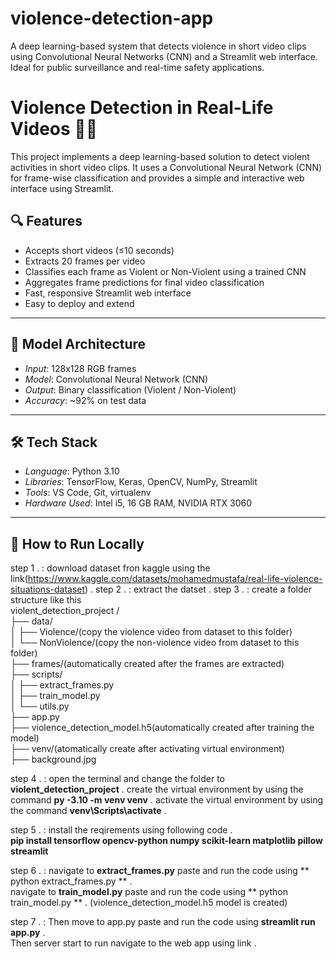 # violence-detection-app
A deep learning-based system that detects violence in short video clips using Convolutional Neural Networks (CNN) and a Streamlit web interface. Ideal for public surveillance and real-time safety applications.
# Violence Detection in Real-Life Videos 🎥🧠

This project implements a deep learning-based solution to detect violent activities in short video clips. It uses a Convolutional Neural Network (CNN) for frame-wise classification and provides a simple and interactive web interface using Streamlit.

## 🔍 Features
- Accepts short videos (≤10 seconds)
- Extracts 20 frames per video
- Classifies each frame as Violent or Non-Violent using a trained CNN
- Aggregates frame predictions for final video classification
- Fast, responsive Streamlit web interface
- Easy to deploy and extend

----------------------------------------------------------------------------

## 🧠 Model Architecture

- *Input*: 128x128 RGB frames
- *Model*: Convolutional Neural Network (CNN)
- *Output*: Binary classification (Violent / Non-Violent)
- *Accuracy*: ~92% on test data

---------------------------------------------------------------------------

## 🛠 Tech Stack

- *Language*: Python 3.10  
- *Libraries*: TensorFlow, Keras, OpenCV, NumPy, Streamlit  
- *Tools*: VS Code, Git, virtualenv  
- *Hardware Used*: Intel i5, 16 GB RAM, NVIDIA RTX 3060

-----------------------------------------------------------------------

## 🚀 How to Run Locally

step 1 . : download dataset fron kaggle using the link(https://www.kaggle.com/datasets/mohamedmustafa/real-life-violence-situations-dataset) .
step 2 . : extract the datset .
step 3 . : create a folder structure like this  
           violent_detection_project  /  
	         ├── data/  
	         │   ├── Violence/(copy the violence video from dataset to this folder)  
	         │   └── NonViolence/(copy the non-violence video from dataset to this folder)  
	         ├── frames/(automatically created after the frames are extracted)  
	         ├── scripts/  
	         │   ├── extract_frames.py  
	         │   ├── train_model.py  
	         │   └── utils.py  
	         ├── app.py  
	         ├── violence_detection_model.h5(automatically created after training the model)  
	         ├── venv/(atomatically create after activating virtual environment)  
           ├── background.jpg  
           
step 4 . : open the terminal and change the folder to **violent_detection_project** .
           create the virtual environment by using the command **py -3.10 -m venv venv** .
           activate the virtual environment by using the command **venv\Scripts\activate** .  

step 5 . : install the reqirements using following code .  
            **pip install tensorflow opencv-python numpy scikit-learn matplotlib pillow streamlit**  

step 6 . : navigate to **extract_frames.py** paste and run the code using ** python extract_frames.py ** .  
           navigate to **train_model.py** paste and run the code using ** python train_model.py ** .                                   (violence_detection_model.h5 model is created)  

step 7 . : Then move to app.py paste and run the code using **streamlit run app.py** .  
           Then server start to run navigate to the web app using link .  

